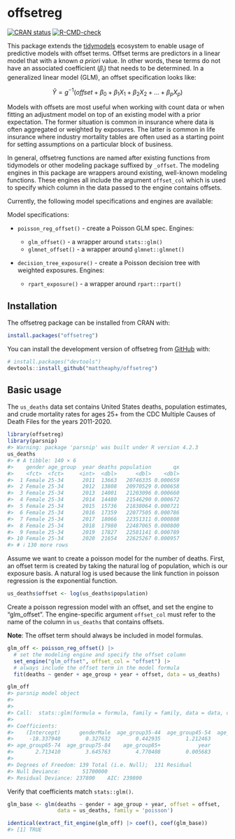 
<!-- README.md is generated from README.Rmd. Please edit that file -->

# offsetreg

<!-- badges: start -->

[![CRAN
status](https://www.r-pkg.org/badges/version/offsetreg)](https://CRAN.R-project.org/package=offsetreg)
[![R-CMD-check](https://github.com/mattheaphy/offsetreg/actions/workflows/R-CMD-check.yaml/badge.svg)](https://github.com/mattheaphy/offsetreg/actions/workflows/R-CMD-check.yaml)
<!-- badges: end -->

This package extends the [tidymodels](https://www.tidymodels.org)
ecosystem to enable usage of predictive models with offset terms. Offset
terms are predictors in a linear model that with a known *a priori*
value. In other words, these terms do not have an associated coefficient
($\beta_i$) that needs to be determined. In a generalized linear model
(GLM), an offset specification looks like:

$$
\hat{Y} = g^{-1}(offset + \beta_0 + \beta_1X_1 + \beta_2X_2 + \ldots + \beta_pX_p)
$$

Models with offsets are most useful when working with count data or when
fitting an adjustment model on top of an existing model with a prior
expectation. The former situation is common in insurance where data is
often aggregated or weighted by exposures. The latter is common in life
insurance where industry mortality tables are often used as a starting
point for setting assumptions on a particular block of business.

In general, offsetreg functions are named after existing functions from
tidymodels or other modeling package suffixed by `_offset`. The modeling
engines in this package are wrappers around existing, well-known
modeling functions. These engines all include the argument `offset_col`
which is used to specify which column in the data passed to the engine
contains offsets.

Currently, the following model specifications and engines are available:

Model specifications:

- `poisson_reg_offset()` - create a Poisson GLM spec. Engines:

  - `glm_offset()` - a wrapper around `stats::glm()`
  - `glmnet_offset()` - a wrapper around `glmnet::glmnet()`

- `decision_tree_exposure()` - create a Poisson decision tree with
  weighted exposures. Engines:

  - `rpart_exposure()` - a wrapper around `rpart::rpart()`

## Installation

The offsetreg package can be installed from CRAN with:

``` r
install.packages("offsetreg")
```

You can install the development version of offsetreg from
[GitHub](https://github.com/) with:

``` r
# install.packages("devtools")
devtools::install_github("mattheaphy/offsetreg")
```

## Basic usage

The `us_deaths` data set contains United States deaths, population
estimates, and crude mortality rates for ages 25+ from the CDC Multiple
Causes of Death Files for the years 2011-2020.

``` r
library(offsetreg)
library(parsnip)
#> Warning: package 'parsnip' was built under R version 4.2.3
us_deaths
#> # A tibble: 140 × 6
#>    gender age_group  year deaths population       qx
#>    <fct>  <fct>     <int>  <dbl>      <dbl>    <dbl>
#>  1 Female 25-34      2011  13663   20746335 0.000659
#>  2 Female 25-34      2012  13808   20970529 0.000658
#>  3 Female 25-34      2013  14001   21203096 0.000660
#>  4 Female 25-34      2014  14480   21546290 0.000672
#>  5 Female 25-34      2015  15736   21838064 0.000721
#>  6 Female 25-34      2016  17359   22077505 0.000786
#>  7 Female 25-34      2017  18066   22351311 0.000808
#>  8 Female 25-34      2018  17980   22487065 0.000800
#>  9 Female 25-34      2019  17827   22581141 0.000789
#> 10 Female 25-34      2020  21654   22625267 0.000957
#> # ℹ 130 more rows
```

Assume we want to create a poisson model for the number of deaths.
First, an offset term is created by taking the natural log of
population, which is our exposure basis. A natural log is used because
the link function in poisson regression is the exponential function.

``` r
us_deaths$offset <- log(us_deaths$population)
```

Create a poisson regression model with an offset, and set the engine to
“glm_offset”. The engine-specific argument `offset_col` must refer to
the name of the column in `us_deaths` that contains offsets.

**Note**: The offset term should always be included in model formulas.

``` r
glm_off <- poisson_reg_offset() |>
  # set the modeling engine and specify the offset column
  set_engine("glm_offset", offset_col = "offset") |>
  # always include the offset term in the model formula
  fit(deaths ~ gender + age_group + year + offset, data = us_deaths)

glm_off
#> parsnip model object
#> 
#> 
#> Call:  stats::glm(formula = formula, family = family, data = data, offset = offset)
#> 
#> Coefficients:
#>    (Intercept)      genderMale  age_group35-44  age_group45-54  age_group55-64  
#>     -18.337940        0.327632        0.442935        1.212463        1.990698  
#> age_group65-74  age_group75-84    age_group85+            year  
#>       2.713410        3.645763        4.770408        0.005683  
#> 
#> Degrees of Freedom: 139 Total (i.e. Null);  131 Residual
#> Null Deviance:       51700000 
#> Residual Deviance: 237800    AIC: 239800
```

Verify that coefficients match `stats::glm()`.

``` r
glm_base <- glm(deaths ~ gender + age_group + year, offset = offset,
                data = us_deaths, family = 'poisson')

identical(extract_fit_engine(glm_off) |> coef(), coef(glm_base))
#> [1] TRUE
```
